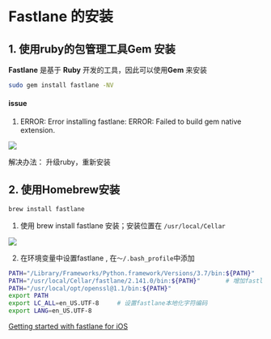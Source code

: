 # Fastlane 的安装

##  1. 使用ruby的包管理工具Gem 安装

**Fastlane** 是基于 **Ruby** 开发的工具，因此可以使用**Gem** 来安装

```sh
sudo gem install fastlane -NV
```

#### issue

1. ERROR:  Error installing fastlane:
   ERROR: Failed to build gem native extension.

![](https://gitee.com/existorlive/exist-or-live-pic/raw/master/fastlane_install_issue1.png)

解决办法： 升级ruby，重新安装


## 2. 使用Homebrew安装 

```sh
brew install fastlane
```

1. 使用  brew install fastlane 安装；安装位置在 `/usr/local/Cellar`
   
![](https://gitee.com/existorlive/exist-or-live-pic/raw/master/fastlane_install_Step1.png)

 
2. 在环境变量中设置fastlane , 在`～/.bash_profile`中添加

```bash
PATH="/Library/Frameworks/Python.framework/Versions/3.7/bin:${PATH}"
PATH="/usr/local/Cellar/fastlane/2.141.0/bin:${PATH}"       # 增加fastlane路径
PATH="/usr/local/opt/openssl@1.1/bin:${PATH}"
export PATH 
export LC_ALL=en_US.UTF-8     # 设置fastlane本地化字符编码  
export LANG=en_US.UTF-8
```

[Getting started with fastlane for iOS](https://docs.fastlane.tools/getting-started/ios/setup/)